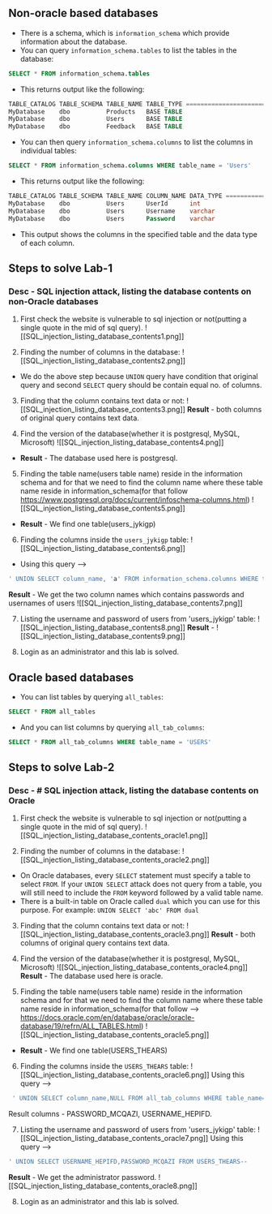 ## Non-oracle based databases
- There is a schema, which is `information_schema` which provide information about the database.
- You can query `information_schema.tables` to list the tables in the database:
```sql
SELECT * FROM information_schema.tables
```

- This returns output like the following:
```sql
TABLE_CATALOG TABLE_SCHEMA TABLE_NAME TABLE_TYPE ===================================================== 
MyDatabase    dbo          Products   BASE TABLE 
MyDatabase    dbo          Users      BASE TABLE 
MyDatabase    dbo          Feedback   BASE TABLE
```

- You can then query `information_schema.columns` to list the columns in individual tables:
```sql
SELECT * FROM information_schema.columns WHERE table_name = 'Users'
```

- This returns output like the following:
```sql
TABLE_CATALOG TABLE_SCHEMA TABLE_NAME COLUMN_NAME DATA_TYPE ================================================================= 
MyDatabase    dbo          Users      UserId      int 
MyDatabase    dbo          Users      Username    varchar 
MyDatabase    dbo          Users      Password    varchar
```
- This output shows the columns in the specified table and the data type of each column.

## Steps to solve Lab-1
### Desc - SQL injection attack, listing the database contents on non-Oracle databases

1. First check the website is vulnerable to sql injection or not(putting a single quote in the mid of sql query).
![[SQL_injection_listing_database_contents1.png]]

2. Finding the number of columns in the database:
![[SQL_injection_listing_database_contents2.png]]
- We do the above step because `UNION` query have condition that original query and second `SELECT` query should be contain equal no. of columns.

3. Finding that the column contains text data or not:
![[SQL_injection_listing_database_contents3.png]]
**Result** - both columns of original query contains text data.

4. Find the version of the database(whether it is postgresql, MySQL, Microsoft)
![[SQL_injection_listing_database_contents4.png]]
- **Result** - The database used here is postgresql.

5. Finding the table name(users table name) reside in the information schema and for that we need to find the column name where these table name reside in information_schema(for that follow https://www.postgresql.org/docs/current/infoschema-columns.html)
![[SQL_injection_listing_database_contents5.png]]
- **Result** - We find one table(users_jykigp)

6. Finding the columns inside the `users_jykigp` table:
![[SQL_injection_listing_database_contents6.png]]
- Using this query --> 
```sql
' UNION SELECT column_name, 'a' FROM information_schema.columns WHERE table_name = 'users_jykigp'--
```
**Result** - We get the two column names which contains passwords and usernames of users
![[SQL_injection_listing_database_contents7.png]]

7.  Listing the username and password of users from 'users_jykigp' table:
![[SQL_injection_listing_database_contents8.png]]
**Result** - 
![[SQL_injection_listing_database_contents9.png]]

8. Login as an administrator and this lab is solved.

## Oracle based databases
- You can list tables by querying `all_tables`:
```sql
SELECT * FROM all_tables
```

- And you can list columns by querying `all_tab_columns`:
```sql
SELECT * FROM all_tab_columns WHERE table_name = 'USERS'
```

## Steps to solve Lab-2
### Desc - # SQL injection attack, listing the database contents on Oracle

1. First check the website is vulnerable to sql injection or not(putting a single quote in the mid of sql query).
![[SQL_injection_listing_database_contents_oracle1.png]]

2. Finding the number of columns in the database:
![[SQL_injection_listing_database_contents_oracle2.png]]
- On Oracle databases, every `SELECT` statement must specify a table to select `FROM`. If your `UNION SELECT` attack does not query from a table, you will still need to include the `FROM` keyword followed by a valid table name.
- There is a built-in table on Oracle called `dual` which you can use for this purpose. For example: `UNION SELECT 'abc' FROM dual`

3. Finding that the column contains text data or not:
![[SQL_injection_listing_database_contents_oracle3.png]]
**Result** - both columns of original query contains text data.

4. Find the version of the database(whether it is postgresql, MySQL, Microsoft)
![[SQL_injection_listing_database_contents_oracle4.png]]
**Result** - The database used here is oracle.

5. Finding the table name(users table name) reside in the information schema and for that we need to find the column name where these table name reside in information_schema(for that follow --> https://docs.oracle.com/en/database/oracle/oracle-database/19/refrn/ALL_TABLES.html)
![[SQL_injection_listing_database_contents_oracle5.png]]
- **Result** - We find one table(USERS_THEARS)

6. Finding the columns inside the `USERS_THEARS` table:
![[SQL_injection_listing_database_contents_oracle6.png]]
Using this query --> 
```sql
 ' UNION SELECT column_name,NULL FROM all_tab_columns WHERE table_name='USERS_THEARS'--
```
Result columns - PASSWORD_MCQAZI, USERNAME_HEPIFD.

7.  Listing the username and password of users from 'users_jykigp' table:
![[SQL_injection_listing_database_contents_oracle7.png]]
Using this query --> 
```sql
' UNION SELECT USERNAME_HEPIFD,PASSWORD_MCQAZI FROM USERS_THEARS--
```

**Result** - We get the administrator password.
![[SQL_injection_listing_database_contents_oracle8.png]]

8. Login as an administrator and this lab is solved.